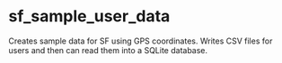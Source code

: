 sf_sample_user_data
===================

Creates sample data for SF using GPS coordinates.  Writes CSV files for users and then can read them into a SQLite database.
